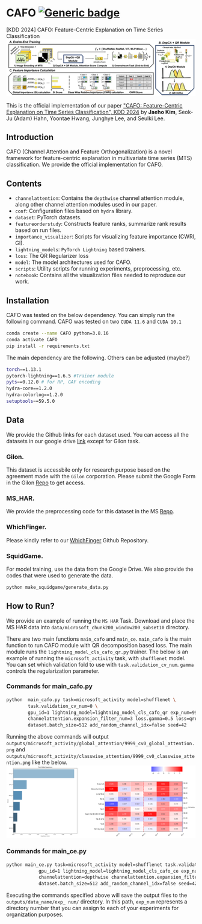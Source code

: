 
# CAFO [![Generic badge](https://img.shields.io/badge/code-official-green.svg)](https://shields.io/)
[KDD 2024] CAFO: Feature-Centric Explanation on Time Series Classification
![Overview](./figures/overview.jpg)


This is the official implementation of our paper ["CAFO: Feature-Centric Explanation on Time Series Classification", KDD 2024](https://arxiv.org/abs/2406.01833v2) by **Jaeho Kim**, Seok-Ju (Adam) Hahn, Yoontae Hwang, Junghye Lee, and Seulki Lee. 

## Introduction
CAFO (Channel Attention and Feature Orthogonalization) is a novel framework for feature-centric explanation in multivariate time series (MTS) classification. We provide the official implementation for CAFO.



## Contents
- `channelattention`: Contains the `depthwise` channel attention module, along other channel attention modules used in our paper.
- `conf`: Configuration files based on `hydra` library. 
- `dataset`: PyTorch datasets.
- `featureorderstudy`: Constructs feature ranks, summarize rank results based on run files.
- `importance_visualizer`: Scripts for visualizing feature importance (CWRI, GI).
- `lightning_models`: `PyTorch Lightning` based trainers.
- `loss`: The QR Regularizer loss
- `model`: The model architectures used for CAFO.
- `scripts`: Utility scripts for running experiments, preprocessing, etc.
- `notebook`: Contains all the visualization files needed to reproduce our work.

## Installation
CAFO was tested on the below dependency. You can simply run the following command. CAFO was tested on two `CUDA 11.6` and `CUDA 10.1`
```sh
conda create --name CAFO python=3.8.16
conda activate CAFO
pip install -r requirements.txt
```

The main dependency are the following. Others can be adjusted (maybe?)
```sh
torch==1.13.1
pytorch-lightning==1.6.5 #Trainer module
pyts==0.12.0 # for RP, GAF encoding
hydra-core==1.2.0
hydra-colorlog==1.2.0
setuptools==59.5.0
```


## Data
We provide the Github links for each dataset used. 
You can access all the datasets in our google drive [link](https://drive.google.com/drive/folders/16Xks-9O6BeTFHOba9-HZRZcnd2GnrUVg?usp=sharing) except for Gilon task. 

### Gilon.
This dataset is accessbile only for research purpose based on the agreement made with the `Gilon` corporation. Please submit the Google Form in the Gilon [Repo](https://github.com/Gilon-Inc/GILON-MULTITASK-DATASET) to get access.

### MS_HAR.
We provide the preprocessing code for this dataset in the MS [Repo](https://github.com/jaeho3690/Microsoft_HAR_dataset_processing_code).

### WhichFinger.
Please kindly refer to our [WhichFinger](https://github.com/jaeho3690/WhichFinger-MTS-Dataset) Github Repository.

### SquidGame.
For model training, use the data from the Google Drive.
We also provide the codes that were used to generate the data.
```sh
python make_squidgame/generate_data.py
```


## How to Run?
We provide an example of running the `MS HAR` Task. Download and place the MS HAR data into `data/microsoft_chunk200_window200_subset10` directory.

There are two main functions `main_cafo` and `main_ce`. `main_cafo` is the main function to run CAFO module with QR decomposition based loss. The main module runs the `lightning_model_cls_cafo_qr.py` trainer. The below is an example of running the `microsoft_activity` task, with `shufflenet` model. You can set which validation fold to use with `task.validation_cv_num`. `gamma` controls the regularization parameter.


### Commands for main_cafo.py
``` sh
python  main_cafo.py task=microsoft_activity model=shufflenet \
        task.validation_cv_num=0 \
        gpu_id=1 lightning_model=lightning_model_cls_cafo_qr exp_num=9999 \
        channelattention.expansion_filter_num=3 loss.gamma=0.5 loss=qrregularizer \
        dataset.batch_size=512 add_random_channel_idx=false seed=42 
```

Running the above commands will output `outputs/microsoft_activity/global_attention/9999_cv0_global_attention.png` and `outputs/microsoft_activity/classwise_attention/9999_cv0_classwise_attention.png` like the below.
![Output](./figures/outputs.png)

### Commands for main_ce.py
``` sh
python main_ce.py task=microsoft_activity model=shufflenet task.validation_cv_num=0\
            gpu_id=1 lightning_model=lightning_model_cls_cafo_ce exp_num=9998 \
            channelattention=depthwise channelattention.expansion_filter_num=3\
            dataset.batch_size=512 add_random_channel_idx=false seed=42
```

Executing the commands specified above will save the output files to the `outputs/data_name/exp_ num/` directory. In this path, `exp_num` represents a directory number that you can assign to each of your experiments for organization purposes.
